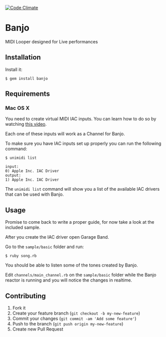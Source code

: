 [![Code Climate](http://allthebadges.io/dabit/banjo/code_climate.png)](http://allthebadges.io/dabit/banjo/code_climate)

# Banjo

MIDI Looper designed for Live performances

## Installation

Install it:

    $ gem install banjo

## Requirements

### Mac OS X

You need to create virtual MIDI IAC inputs. You can learn how to do so by
watching [this video][1].

Each one of these inputs will work as a Channel for Banjo.

To make sure you have IAC inputs set up properly you can run the following
command:

    $ unimidi list

    input:
    0) Apple Inc. IAC Driver
    output:
    1) Apple Inc. IAC Driver

The `unimidi list` command will show you a list of the available IAC drivers
that can be used with Banjo.

## Usage

Promise to come back to write a proper guide, for now take a look at the included
sample.

After you create the IAC driver open Garage Band.

Go to the `sample/basic` folder and run:

    $ ruby song.rb

You should be able to listen some of the tones created by Banjo.

Edit `channels/main_channel.rb` on the `sample/basic` folder while the Banjo
reactor is running and you will notice the changes in realtime.

## Contributing

1. Fork it
2. Create your feature branch (`git checkout -b my-new-feature`)
3. Commit your changes (`git commit -am 'Add some feature'`)
4. Push to the branch (`git push origin my-new-feature`)
5. Create new Pull Request

[1]:[http://www.youtube.com/watch?v=hgFA_fdup7g]
